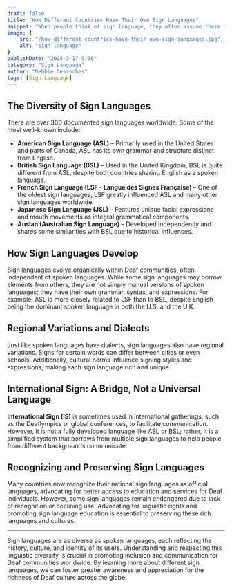 ```yaml
---
draft: false
title: "How Different Countries Have Their Own Sign Languages"
snippet: "When people think of sign language, they often assume there is one universal system that all Deaf individuals around the world use. However, just as spoken languages vary from country to country, so do sign languages. Each nation, and sometimes even regions within a country, has its own unique sign language, shaped by history, culture, and linguistic influences."
image: {
    src: "/how-different-countries-have-their-own-sign-sanguages.jpg",
    alt: "sign language"
}
publishDate: "2025-3-17 9:30"
category: "Sign Language"
author: "Debbie Desroches"
tags: [Sign Language]
---
```

## The Diversity of Sign Languages

There are over 300 documented sign languages worldwide. Some of the most well-known include:

- **American Sign Language (ASL)** – Primarily used in the United States and parts of Canada, ASL has its own grammar and structure distinct from English.
- **British Sign Language (BSL)** – Used in the United Kingdom, BSL is quite different from ASL, despite both countries sharing English as a spoken language.
- **French Sign Language (LSF - Langue des Signes Française)** – One of the oldest sign languages, LSF greatly influenced ASL and many other sign languages worldwide.
- **Japanese Sign Language (JSL)** – Features unique facial expressions and mouth movements as integral grammatical components.
- **Auslan (Australian Sign Language)** – Developed independently and shares some similarities with BSL due to historical influences.

## How Sign Languages Develop

Sign languages evolve organically within Deaf communities, often independent of spoken languages. While some sign languages may borrow elements from others, they are not simply manual versions of spoken languages; they have their own grammar, syntax, and expressions. For example, ASL is more closely related to LSF than to BSL, despite English being the dominant spoken language in both the U.S. and the U.K.

## Regional Variations and Dialects

Just like spoken languages have dialects, sign languages also have regional variations. Signs for certain words can differ between cities or even schools. Additionally, cultural norms influence signing styles and expressions, making each sign language rich and unique.

## International Sign: A Bridge, Not a Universal Language

**International Sign (IS)** is sometimes used in international gatherings, such as the Deaflympics or global conferences, to facilitate communication. However, it is not a fully developed language like ASL or BSL; rather, it is a simplified system that borrows from multiple sign languages to help people from different backgrounds communicate.

## Recognizing and Preserving Sign Languages

Many countries now recognize their national sign languages as official languages, advocating for better access to education and services for Deaf individuals. However, some sign languages remain endangered due to lack of recognition or declining use. Advocating for linguistic rights and promoting sign language education is essential to preserving these rich languages and cultures.

---

Sign languages are as diverse as spoken languages, each reflecting the history, culture, and identity of its users. Understanding and respecting this linguistic diversity is crucial in promoting inclusion and communication for Deaf communities worldwide. By learning more about different sign languages, we can foster greater awareness and appreciation for the richness of Deaf culture across the globe.